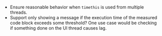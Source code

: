 *   Ensure reasonable behavior when `timethis` is used from multiple threads.
*   Support only showing a message if the execution time of the measured code block
    exceeds some threshold?  One use case would be checking if something done on the UI
    thread causes lag.
